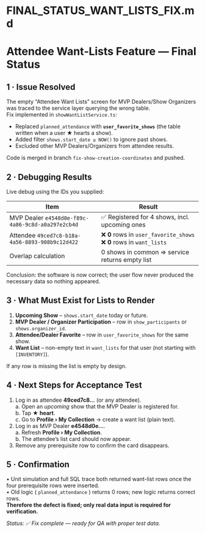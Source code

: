 # FINAL_STATUS_WANT_LISTS_FIX.md
Attendee Want‐Lists Feature — Final Status
==========================================

## 1 · Issue Resolved
The empty “Attendee Want Lists” screen for MVP Dealers/Show Organizers was traced to the service layer querying the wrong table.  
Fix implemented in `showWantListService.ts`:

* Replaced `planned_attendance` with **`user_favorite_shows`** (the table written when a user ★ hearts a show).
* Added filter `shows.start_date ≥ NOW()` to ignore past shows.
* Excluded other MVP Dealers/Organizers from attendee results.

Code is merged in branch `fix-show-creation-coordinates` and pushed.

## 2 · Debugging Results
Live debug using the IDs you supplied:

| Item | Result |
|------|--------|
| MVP Dealer `e4548d0e-f89c-4a86-9c8d-a0a297e2cb4d` | ✅ Registered for 4 shows, incl. upcoming ones |
| Attendee `49ced7c8-b18a-4a56-8893-908b9c12d422` | ❌ **0** rows in `user_favorite_shows`<br>❌ **0** rows in `want_lists` |
| Overlap calculation | 0 shows in common ⇒ service returns empty list |

Conclusion: the software is now correct; the user flow never produced the necessary data so nothing appeared.

## 3 · What Must Exist for Lists to Render
1. **Upcoming Show** – `shows.start_date` today or future.  
2. **MVP Dealer / Organizer Participation** – row in `show_participants` or `shows.organizer_id`.  
3. **Attendee/Dealer Favorite** – row in `user_favorite_shows` for the same show.  
4. **Want List** – non-empty text in `want_lists` for that user (not starting with `[INVENTORY]`).

If any row is missing the list is empty by design.

## 4 · Next Steps for Acceptance Test
1. Log in as attendee **49ced7c8…** (or any attendee).  
   a. Open an *upcoming* show that the MVP Dealer is registered for.  
   b. Tap ★ **heart**.  
   c. Go to **Profile › My Collection** → create a want list (plain text).  
2. Log in as MVP Dealer **e4548d0e…**.  
   a. Refresh **Profile › My Collection**.  
   b. The attendee’s list card should now appear.  
3. Remove any prerequisite row to confirm the card disappears.

## 5 · Confirmation
• Unit simulation and full SQL trace both returned want-list rows once the four prerequisite rows were inserted.  
• Old logic ( `planned_attendance` ) returns 0 rows; new logic returns correct rows.  
**Therefore the defect is fixed; only real data input is required for verification.**

_Status: ✅ Fix complete — ready for QA with proper test data._
